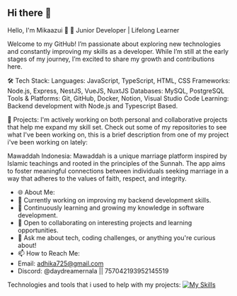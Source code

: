 ## Hi there 👋

Hello, I'm Mikaazui 👋
🌱 Junior Developer | Lifelong Learner

Welcome to my GitHub! I’m passionate about exploring new technologies and constantly improving my skills as a developer. While I’m still at the early stages of my journey, I’m excited to share my growth and contributions here.

🛠️ Tech Stack:
Languages: JavaScript, TypeScript, HTML, CSS
Frameworks: Node.js, Express, NestJS, VueJS, NuxtJS
Databases: MySQL, PostgreSQL
Tools & Platforms: Git, GitHub, Docker, Notion, Visual Studio Code
Learning: Backend development with Node.js and Typescript Based.

🚀 Projects:
I'm actively working on both personal and collaborative projects that help me expand my skill set. Check out some of my repositories to see what I've been working on,
this is a brief description from one of my project i've been working on lately:

Mawaddah Indonesia: Mawaddah is a unique marriage platform inspired by Islamic teachings and rooted in the principles of the Sunnah. The app aims to foster meaningful connections between individuals seeking marriage in a way that adheres to the values of faith, respect, and integrity.
<!--[Another Project]: Another project highlight.-->
- 🌐 About Me:
- 🔭 Currently working on improving my backend development skills.
- 🌱 Continuously learning and growing my knowledge in software development.
- 👯 Open to collaborating on interesting projects and learning opportunities.
- 💬 Ask me about tech, coding challenges, or anything you're curious about!
- 📫 How to Reach Me:
- Email: adhika725@gmail.com
- Discord: @daydreamernala || 757042193952145519 
<!-- LinkedIn: [your LinkedIn profile] -->
Technologies and tools that i used to help with my projects:
[![My Skills](https://skillicons.dev/icons?i=js,html,css,docker,git,js,ts,postgres,tailwind,nuxtjs,prisma)](https://skillicons.dev)

<!--
**mikaazui/mikaazui** is a ✨ _special_ ✨ repository because its `README.md` (this file) appears on your GitHub profile.

Here are some ideas to get you started:

- 🔭 I’m currently working on ...
- 🌱 I’m currently learning ...
- 👯 I’m looking to collaborate on ...
- 🤔 I’m looking for help with ...
- 💬 Ask me about ...
- 📫 How to reach me: ...
- 😄 Pronouns: ...
- ⚡ Fun fact: ...
-->
